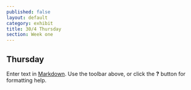 ```yaml
---
published: false
layout: default
category: exhibit
title: 30/4 Thursday
section: Week one
---
```


## Thursday

Enter text in [Markdown](http://daringfireball.net/projects/markdown/). Use the toolbar above, or click the **?** button for formatting help.
